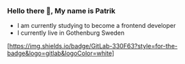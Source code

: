 ### Hello there 👋, My name is Patrik 

- I am currently studying to become a frontend developer   
- I currently live in Gothenburg Sweden




[https://img.shields.io/badge/GitLab-330F63?style=for-the-badge&logo=gitlab&logoColor=white]


<!--
**patriklussi/patriklussi** is a ✨ _special_ ✨ repository because its `README.md` (this file) appears on your GitHub profile.

Here are some ideas to get you started:

- 🔭 I’m currently working on ...
- 🌱 I’m currently learning ...
- 👯 I’m looking to collaborate on ...
- 🤔 I’m looking for help with ...
- 💬 Ask me about ...
- 📫 How to reach me: ...
- 😄 Pronouns: ...
- ⚡ Fun fact: ...
-->
